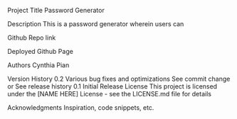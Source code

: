 Project Title
Password Generator

Description
This is a password generator wherein users can 

Github  Repo link


Deployed Github Page


Authors
Cynthia Pian



Version History
0.2
Various bug fixes and optimizations
See commit change or See release history
0.1
Initial Release
License
This project is licensed under the [NAME HERE] License - see the LICENSE.md file for details

Acknowledgments
Inspiration, code snippets, etc.

